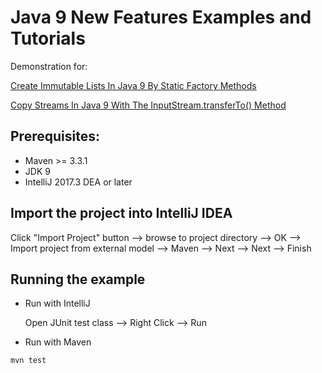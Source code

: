 # Java 9 New Features Examples and Tutorials

Demonstration for:

[Create Immutable Lists In Java 9 By Static Factory Methods](https://howtoprogram.xyz/2017/09/24/java-9-create-immutable-lists-static-factory-method/)

[Copy Streams In Java 9 With The InputStream.transferTo() Method](https://howtoprogram.xyz/2017/10/01/java-9-inputstream-transferto-copy-streams/)


## Prerequisites:
* Maven >= 3.3.1
* JDK 9
* IntelliJ 2017.3 DEA or later 

## Import the project into IntelliJ IDEA
Click "Import Project" button --> browse to project directory --> OK --> Import project from external model --> Maven --> Next --> Next --> Finish

## Running the example
* Run with IntelliJ
  
  Open JUnit test class --> Right Click --> Run
  
* Run with Maven

`mvn test`





